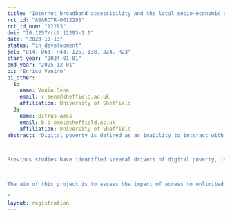 ```yaml
---
title: "Internet broadband accessibility and the local socio-economic development of deprived communities"
rct_id: "AEARCTR-0012293"
rct_id_num: "12293"
doi: "10.1257/rct.12293-1.0"
date: "2023-10-13"
status: "in_development"
jel: "D14, D63, H43, I25, I38, J24, R23"
start_year: "2024-01-01"
end_year: "2025-12-01"
pi: "Enrico Vanino"
pi_other:
  1:
    name: Vania Sena
    email: v.sena@sheffield.ac.uk
    affiliation: University of Sheffield
  2:
    name: Bitrus Amos
    email: b.b.amos@sheffield.ac.uk
    affiliation: University of Sheffield
abstract: "Digital poverty is defined as an inability to interact with the online world fully, when, where, and how an individual needs to (DPA, 2022). Digital poverty exacerbates and is exacerbated by other socioeconomic, educational, racial, linguistic, gender, and health inequalities, becoming both the product and the cause of other forms of socio-economic disadvantage (Hernandez and Roberts, 2018; DPA, 2022). It describes not just differences in access, labelled as “first-level” or “basic digital divide”, but autonomy of use, skill, social support and the purposes for which the technology is employed, labelled as the “second-level digital divide” (Rinaldo et al., 2014). Tackling digital poverty would require intentional and continuous policy interventions addressing 5 different elements: 1) affordable, robust broadband internet service; 2) internet enabled devices that meet the needs of the user; 3) access to digital literacy training; 4) quality technical support; and 5) applications and online content designed to enable and encourage self-sufficiency, participation and collaboration (National Digital Inclusion Alliance, 2020). 

Previous studies have identified several drivers of digital poverty, including demography (age, sex, ethnicity), socioeconomic status (education and income), location, infrastructure, internet access cost and quality. In particular, internet access costs are an important consideration especially for low-income households living in deprived communities, as the costs of acquiring an efficient and effective broadband and device may be unaffordable for most low-income households, further deepening the digital divide among deprived communities (Kearns and Whitley, 2019). However, tackling digital poverty is not relevant just to get people using more technology per se, but rather to empower the use of technology to impact on and transform people's lives (Rinaldo et al., 2014). Several studies have applied different methodologies to diverse contexts to try to evaluate the impact that digital poverty, and its reduction, might have on several outcomes, mostly focusing on students’ educational performance, households’ economic outcomes, and individuals’ wellbeing. However, previous evidence has not provided a comprehensive analysis of the impact of digital poverty on different socio-economic outcomes, in particular regarding the relationship with the hurdle of high internet access costs deepening the digital divide, which is especially relevant for low-income households living in deprived communities.

The aim of this project is to assess the impact of access to unlimited high-speed broadband connection for households on several socio-economic indicators, such as education achievements, labour market participation, and community engagement, among disadvantaged households. This is a collaborative project involving a number of private and public organisations, including Sheffield City Council, VAS (Voluntary Action Sheffield), the Lottery-funded youth and community service provider SY-NC, the David and Jane Richards Family Foundation (a Sheffield-based charity), the local internet service provider Pinemedia, the University of Sheffield and the Digital Poverty Alliance. The project wants to provide high-speed and unlimited fibre broadband to the households located in one of the most deprived social housing estates in the local authority district of Sheffield, in order to alleviate digital poverty, and assess the impact of better and more affordable internet broadband accessibility on education, labour market participation, and community engagement. Researchers at the University - in collaboration with the Digital Poverty Alliance research team and a group of community researchers - will be in charge of carrying out an in-depth and rigorous evaluation of the effects of this intervention on the local community. The project will run for two years, and the pilot will be used to analyse the effectiveness of this type of intervention before rolling it out to other towns and cities across the country.
"
layout: registration
---
```


